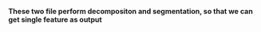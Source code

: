 **These two file perform decompositon and segmentation, so that we can get single feature as output**
